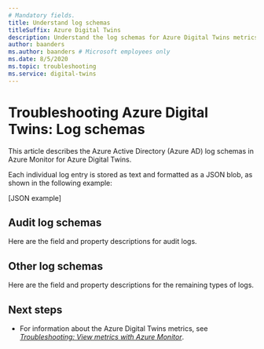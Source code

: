 ```yaml
---
# Mandatory fields.
title: Understand log schemas
titleSuffix: Azure Digital Twins
description: Understand the log schemas for Azure Digital Twins metrics.
author: baanders
ms.author: baanders # Microsoft employees only
ms.date: 8/5/2020
ms.topic: troubleshooting
ms.service: digital-twins
---
```


# Troubleshooting Azure Digital Twins: Log schemas

This article describes the Azure Active Directory (Azure AD) log schemas in Azure Monitor for Azure Digital Twins. 

Each individual log entry is stored as text and formatted as a JSON blob, as shown in the following example:

[JSON example]

## Audit log schemas

Here are the field and property descriptions for audit logs.

## Other log schemas

Here are the field and property descriptions for the remaining types of logs.

## Next steps

* For information about the Azure Digital Twins metrics, see [*Troubleshooting: View metrics with Azure Monitor*](troubleshoot-metrics.md).
